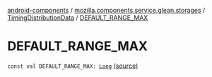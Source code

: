 [android-components](../../index.md) / [mozilla.components.service.glean.storages](../index.md) / [TimingDistributionData](index.md) / [DEFAULT_RANGE_MAX](./-d-e-f-a-u-l-t_-r-a-n-g-e_-m-a-x.md)

# DEFAULT_RANGE_MAX

`const val DEFAULT_RANGE_MAX: `[`Long`](https://kotlinlang.org/api/latest/jvm/stdlib/kotlin/-long/index.html) [(source)](https://github.com/mozilla-mobile/android-components/blob/master/components/service/glean/src/main/java/mozilla/components/service/glean/storages/TimingDistributionsStorageEngine.kt#L189)